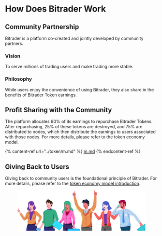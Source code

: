 # How Does Bitrader Work

## **Community Partnership**&#x20;

Bitrader is a platform co-created and jointly developed by community partners.

### Vision

To serve millions of trading users and make trading more stable.



### Philosophy

While users enjoy the convenience of using Bitrader, they also share in the benefits of Bitrader Token earnings.

## Profit Sharing with the Community

The platform allocates 90% of its earnings to repurchase Bitrader Tokens. After repurchasing, 25% of these tokens are destroyed, and 75% are distributed to nodes, which then distribute the earnings to users associated with those nodes. For more details, please refer to the token economy model.

{% content-ref url="../token/m.md" %}
[m.md](../token/m.md)
{% endcontent-ref %}

## Giving Back to Users

Giving back to community users is the foundational principle of Bitrader. For more details, please refer to the [token economy model introduction](broken-reference).&#x20;

<figure><img src="../.gitbook/assets/header.png" alt=""><figcaption></figcaption></figure>
